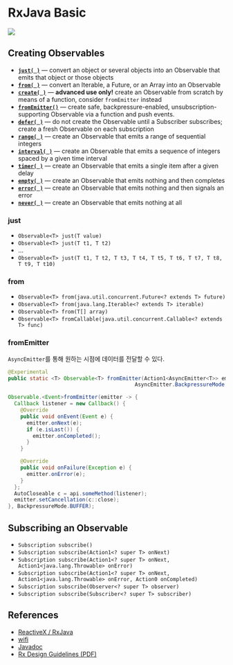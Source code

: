 # RxJava Basic

![](http://creately.com/jupiter/diagram/image/i4gy7ea02)

## Creating Observables

* [**`just( )`**](http://reactivex.io/documentation/operators/just.html) — convert an object or several objects into an Observable that emits that object or those objects
* [**`from( )`**](http://reactivex.io/documentation/operators/from.html) — convert an Iterable, a Future, or an Array into an Observable
* [**`create( )`**](http://reactivex.io/documentation/operators/create.html) — **advanced use only!** create an Observable from scratch by means of a function, consider `fromEmitter` instead
* [**`fromEmitter()`**](http://reactivex.io/RxJava/javadoc/rx/Observable.html#fromEmitter(rx.functions.Action1,%20rx.AsyncEmitter.BackpressureMode)) — create safe, backpressure-enabled, unsubscription-supporting Observable via a function and push events.
* [**`defer( )`**](http://reactivex.io/documentation/operators/defer.html) — do not create the Observable until a Subscriber subscribes; create a fresh Observable on each subscription
* [**`range( )`**](http://reactivex.io/documentation/operators/range.html) — create an Observable that emits a range of sequential integers
* [**`interval( )`**](http://reactivex.io/documentation/operators/interval.html) — create an Observable that emits a sequence of integers spaced by a given time interval
* [**`timer( )`**](http://reactivex.io/documentation/operators/timer.html) — create an Observable that emits a single item after a given delay
* [**`empty( )`**](http://reactivex.io/documentation/operators/empty-never-throw.html) — create an Observable that emits nothing and then completes
* [**`error( )`**](http://reactivex.io/documentation/operators/empty-never-throw.html) — create an Observable that emits nothing and then signals an error
* [**`never( )`**](http://reactivex.io/documentation/operators/empty-never-throw.html) — create an Observable that emits nothing at all

### just

- `Observable<T> just(T value)`
- `Observable<T> just(T t1, T t2)`
- ...
- `Observable<T> just(T t1, T t2, T t3, T t4, T t5, T t6, T t7, T t8, T t9, T t10)`

### from

- `Observable<T> from(java.util.concurrent.Future<? extends T> future)`
- `Observable<T> from(java.lang.Iterable<? extends T> iterable)`
- `Observable<T> from(T[] array)`
- `Observable<T> fromCallable(java.util.concurrent.Callable<? extends T> func)`

### fromEmitter

```AsyncEmitter```를 통해 원하는 시점에 데이터를 전달할 수 있다.

```java
@Experimental
public static <T> Observable<T> fromEmitter(Action1<AsyncEmitter<T>> emitter,
                                         AsyncEmitter.BackpressureMode backpressure)
```                              

```java
Observable.<Event>fromEmitter(emitter -> {
  Callback listener = new Callback() {
    @Override
    public void onEvent(Event e) {
      emitter.onNext(e);
      if (e.isLast()) {
        emitter.onCompleted();
      }
    }

    @Override
    public void onFailure(Exception e) {
      emitter.onError(e);
    }
  };
  AutoCloseable c = api.someMethod(listener);
  emitter.setCancellation(c::close);
}, BackpressureMode.BUFFER);
```

## Subscribing an Observable

- `Subscription subscribe()`
- `Subscription subscribe(Action1<? super T> onNext)`
- `Subscription subscribe(Action1<? super T> onNext, Action1<java.lang.Throwable> onError)`
- `Subscription subscribe(Action1<? super T> onNext, Action1<java.lang.Throwable> onError, Action0 onCompleted)`
- `Subscription subscribe(Observer<? super T> observer)`
- `Subscription subscribe(Subscriber<? super T> subscriber)`

## References

- [ReactiveX / RxJava](https://github.com/ReactiveX/RxJava)
- [wifi](https://github.com/ReactiveX/RxJava/wiki)
- [Javadoc](http://reactivex.io/RxJava/javadoc/rx/Observable.html)
- [Rx Design Guidelines (PDF)](http://go.microsoft.com/fwlink/?LinkID=205219)
